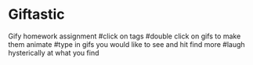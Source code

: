 # Giftastic
Gify homework assignment
#click on tags
#double click on gifs to make them animate
#type in gifs you would like to see and hit find more
#laugh hysterically at what you find